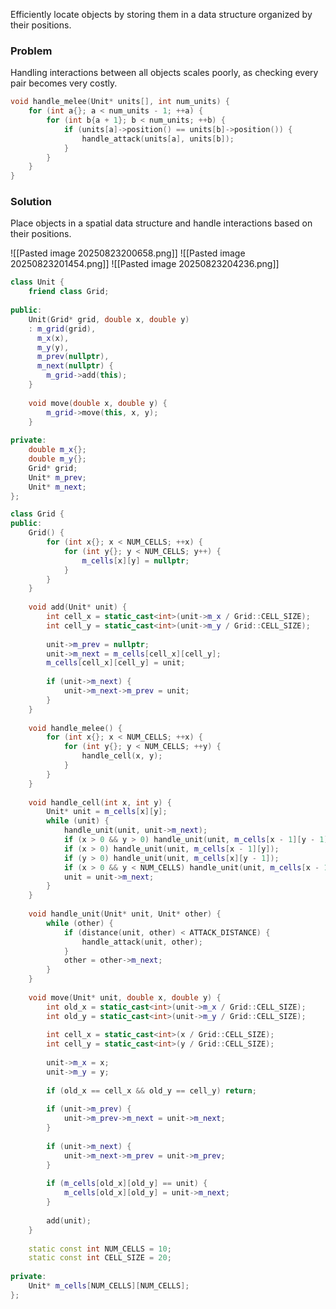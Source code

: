 Efficiently locate objects by storing them in a data structure organized by their positions.

### Problem 
Handling interactions between all objects scales poorly, as checking every pair becomes very costly.

```cpp
void handle_melee(Unit* units[], int num_units) {
	for (int a{}; a < num_units - 1; ++a) {
		for (int b{a + 1}; b < num_units; ++b) {
			if (units[a]->position() == units[b]->position()) {
				handle_attack(units[a], units[b]);
			}
		}
	}
}
```

### Solution
Place objects in a spatial data structure and handle interactions based on their positions.

![[Pasted image 20250823200658.png]]
![[Pasted image 20250823201454.png]]
![[Pasted image 20250823204236.png]]

```cpp
class Unit {
	friend class Grid;
	
public:
	Unit(Grid* grid, double x, double y)
	: m_grid(grid),
	  m_x(x),
	  m_y(y),
	  m_prev(nullptr),
	  m_next(nullptr) {
		m_grid->add(this);
	}
	  
	void move(double x, double y) {
		m_grid->move(this, x, y);
	}
	
private:
	double m_x{};
	double m_y{};
	Grid* grid;
	Unit* m_prev;
	Unit* m_next;
};
```

```cpp
class Grid {
public:
	Grid() {
		for (int x{}; x < NUM_CELLS; ++x) {
			for (int y{}; y < NUM_CELLS; y++) {
				m_cells[x][y] = nullptr;
			}
		}
	}
	
	void add(Unit* unit) {
		int cell_x = static_cast<int>(unit->m_x / Grid::CELL_SIZE);
		int cell_y = static_cast<int>(unit->m_y / Grid::CELL_SIZE);
		
		unit->m_prev = nullptr;
		unit->m_next = m_cells[cell_x][cell_y];
		m_cells[cell_x][cell_y] = unit;
		
		if (unit->m_next) {
			unit->m_next->m_prev = unit;
		}
	}
	
	void handle_melee() {
		for (int x{}; x < NUM_CELLS; ++x) {
			for (int y{}; y < NUM_CELLS; ++y) {
				handle_cell(x, y);
			}
		}
	}
	
	void handle_cell(int x, int y) {
		Unit* unit = m_cells[x][y];
		while (unit) {
			handle_unit(unit, unit->m_next);
			if (x > 0 && y > 0) handle_unit(unit, m_cells[x - 1][y - 1]);
			if (x > 0) handle_unit(unit, m_cells[x - 1][y]);
			if (y > 0) handle_unit(unit, m_cells[x][y - 1]);
			if (x > 0 && y < NUM_CELLS) handle_unit(unit, m_cells[x - 1][y + 1]);
			unit = unit->m_next;
		}
	}
	
	void handle_unit(Unit* unit, Unit* other) {
		while (other) {
			if (distance(unit, other) < ATTACK_DISTANCE) {
				handle_attack(unit, other);
			}
			other = other->m_next;
		}
	}
	
	void move(Unit* unit, double x, double y) {
		int old_x = static_cast<int>(unit->m_x / Grid::CELL_SIZE);
		int old_y = static_cast<int>(unit->m_y / Grid::CELL_SIZE);
	
		int cell_x = static_cast<int>(x / Grid::CELL_SIZE);
		int cell_y = static_cast<int>(y / Grid::CELL_SIZE);
		
		unit->m_x = x;
		unit->m_y = y;
		
		if (old_x == cell_x && old_y == cell_y) return;
		
		if (unit->m_prev) {
			unit->m_prev->m_next = unit->m_next;
		}
		
		if (unit->m_next) {
			unit->m_next->m_prev = unit->m_prev;
		}
		
		if (m_cells[old_x][old_y] == unit) {
			m_cells[old_x][old_y] = unit->m_next;
		}
		
		add(unit);
	}
	
	static const int NUM_CELLS = 10;
	static const int CELL_SIZE = 20;
	
private:
	Unit* m_cells[NUM_CELLS][NUM_CELLS];
};
```
